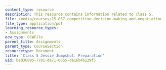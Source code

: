 ```yaml
---
content_type: resource
description: This resource contains information related to class 5.
file: /media/courses/15-067-competitive-decision-making-and-negotiation-spring-2011/bed360857781da710655da16b4b129f5_MIT15_067S11_Cl5_Je_Jum_PR.pdf
file_type: application/pdf
learning_resource_types:
- Assignments
ocw_type: OCWFile
parent_title: Assignments
parent_type: CourseSection
resourcetype: Document
title: 'Class 5 Jessie Jumpshot: Preparation'
uid: bed36085-7781-da71-0655-da16b4b129f5
---
```

